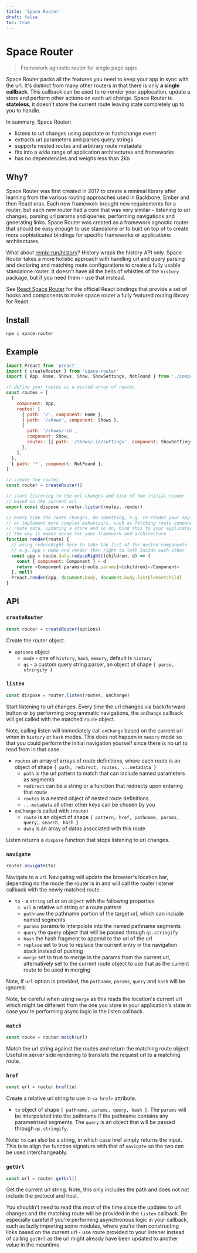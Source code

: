 ```yaml
---
title: 'Space Router'
draft: false
toc: true
---
```


# Space Router

> Framework agnostic router for single page apps

Space Router packs all the features you need to keep your app in sync with the url. It's distinct from many other routers in that there is only **a single callback**. This callback can be used to re-render your applocation, update a store and perform other actions on each url change. Space Router is **stateless**, it doesn't store the current route leaving state completely up to you to handle.

In summary, Space Router:

- listens to url changes using popstate or hashchange event
- extracts url parameters and parses query strings
- supports nested routes and arbitrary route metadata
- fits into a wide range of application architectures and frameworks
- has no dependencies and weighs less than 2kb

## Why?

Space Router was first created in 2017 to create a minimal library after learning from the various routing approaches used in Backbone, Ember and then React eras. Each new framework brought new requirements for a router, but each new router had a core that was very similar – listening to url changes, parsing url params and queries, performing navigations and generating links. Space Router was created as a framework agnostic router that should be easy enough to use standalone _or_ to built on top of to create more sophisticated bindings for specific frameworks or applications architectures.

What about [remix-run/history](https://github.com/remix-run/history/)? History wraps the history API only. Space Router takes a more holistic approach with handling url and query parsing and declaring and matching route configurations to create a fully usable standalone router. It doesn't have all the bells of whistles of the `history` package, but if you need them - use that instead.

See [React Space Router](https://humaans.github.io/react-space-router) for the official React bindings that provide a set of hooks and components to make space router a fully featured routing library for React.

## Install

```sh
npm i space-router
```

## Example

```js
import Preact from 'preact'
import { createRouter } from 'space-router'
import { App, Home, Shows, Show, ShowSettings, NotFound } from './components'

// define your routes as a nested array of routes
const routes = [
  {
    component: App,
    routes: [
      { path: '/', component: Home },
      { path: '/shows', component: Shows },
      {
        path: '/shows/:id',
        component: Show,
        routes: [{ path: '/shows/:id/settings', component: ShowSettings }],
      },
    ],
  },
  { path: '*', component: NotFound },
]

// create the router
const router = createRouter()

// start listening to the url changes and kick of the initial render
// based on the current url
export const dispose = router.listen(routes, render)

// every time the route changes, do something, e.g. re-render your app
// or implement more complex behaviours, such as fetching route components,
// route data, updating a store and so on, bind this to your application
// the way it makes sense for your framework and architecture
function render(route) {
  // using reduceRight here to take the list of the nested components
  // e.g. App > Home and render then right to left inside each other
  const app = route.data.reduceRight((children, d) => {
    const { component: Component } = d
    return <Component params={route.params}>{children}</Component>
  }, null)
  Preact.render(app, document.body, document.body.lastElementChild)
}
```

## API

### `createRouter`

```js
const router = createRouter(options)
```

Create the router object.

- `options` object
  - `mode` - one of `history`, `hash`, `memory`, default is `history`
  - `qs` - a custom query string parser, an object of shape `{ parse, stringify }`

### `listen`

```js
const dispose = router.listen(routes, onChange)
```

Start listening to url changes. Every time the url changes via back/forward button or by performing programmatic navigations, the `onChange` callback will get called with the matched `route` object.

Note, calling listen will immediately call `onChange` based on the current url when in `history` or `hash` modes. This does not happen in `memory` mode so that you could perform the initial navigation yourself since there is no url to read from in that case.

- `routes` an array of arrays of route definitions, where each route is an object of shape `{ path, redirect, routes, ...metadata }`
  - `path` is the url pattern to match that can include named parameters as segments
  - `redirect` can be a string or a function that redirects upon entering that route
  - `routes` is a nested object of nested route definitions
  - `...metadata` all other other keys can be chosen by you
- `onChange` is called with `(route)`
  - `route` is an object of shape `{ pattern, href, pathname, params, query, search, hash }`
  - `data` is an array of datas associated with this route

Listen returns a `dispose` function that stops listening to url changes.

### `navigate`

```js
router.navigate(to)
```

Navigate to a url. Navigating will update the browser's location bar, depending no the mode the router is in and will call the router listener callback with the newly matched route.

- `to` - a `string` url or an `object` with the following properties
  - `url` a relative url string or a route pattern
  - `pathname` the pathname portion of the target url, which can include named segments
  - `params` params to interpolate into the named pathname segments
  - `query` the query object that will be passed through `qs.stringify`
  - `hash` the hash fragment to append to the url of the url
  - `replace` set to true to replace the current entry in the navigation stack instead of pushing
  - `merge` set to true to merge in the params from the current url, alternatively set to the current route object to use that as the current route to be used in merging

Note, if `url` option is provided, the `pathname`, `params`, `query` and `hash` will be ignored.

Note, be careful when using `merge` as this reads the location's current url which might be different from the one you store in your application's state in case you're performing async logic in the listen callback.

### `match`

```js
const route = router.match(url)
```

Match the url string against the routes and return the matching route object. Useful in server side rendering to translate the request url to a matching route.

### `href`

```js
const url = router.href(to)
```

Create a relative url string to use in `<a href>` attribute.

- `to` object of shape `{ pathname, params, query, hash }`. The `params` will be interpolated into the pathname if the pathname contains any parametrised segments. The `query` is an object that will be passed through `qs.stringify`.

Note: `to` can also be a string, in which case href simply returns the input. This is to align the function signature with that of `navigate` so the two can be used interchangeably.

### `getUrl`

```js
const url = router.getUrl()
```

Get the current url string. Note, this only includes the path and does not not include the protocol and host.

You shouldn't need to read this most of the time since the updates to url changes and the matching route will be provided in the `listen` callback. Be especially careful if you're performing asynchronous logic in your callback, such as lazily importing some modules, where you're then constructing links based on the current url - use route provided to your listener instead of calling `getUrl` as the url might already have been updated to another value in the meantime.

